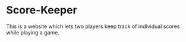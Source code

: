 # Score-Keeper
This is a website which lets two players keep track of individual scores while playing a game.
